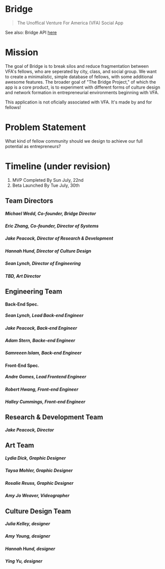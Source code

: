 # Bridge

> The Unoffical Venture For America (VFA) Social App

See also: Bridge API [here](https://github.com/jamespeacock/bridge_api)

# Mission

The goal of Bridge is to break silos and reduce fragmentation between VFA's fellows, who are seperated by city, class, and social group. We want to create a minimalistic, simple database of fellows, with some additional awesome features. The broader goal of "The Bridge Project," of which the app is a core product, is to experiment with different forms of culture design and network formation in entrepreneurial environments beginning with VFA. 

This application is not oficially associated with VFA. It's made by and for fellows! 

# Problem Statement

What kind of fellow community should we design to achieve our full potential as entrepreneurs?  

# Timeline (under revision)

1. MVP Completed By Sun July, 22nd
2. Beta Launched By Tue July, 30th

## Team Directors
##### Michael Wedd, Co-founder, Bridge Director
##### Eric Zhang, Co-founder, Director of Systems
##### Jake Peacock, Director of Research & Development 
##### Hannah Hund, Director of Culture Design
##### Sean Lynch, Director of Engineering
##### TBD, Art Director

## Engineering Team

#### Back-End Spec. 
##### Sean Lynch, Lead Back-end Engineer                 
##### Jake Peacock, Back-end Engineer
##### Adam Stern, Backe-end Engineer
##### Samreeen Islam, Back-end Engineer

#### Front-End Spec.
##### Andre Gomes, Lead Frontend Engineer
##### Robert Hwang, Front-end Engineer
##### Halley Cummings, Front-end Engineer

## Research & Development Team
##### Jake Peacock, Director

## Art Team 
##### Lydia Dick, Graphic Designer
##### Taysa Mohler, Graphic Designer
##### Rosalie Reuss, Graphic Designer
##### Amy Jo Weaver, Videographer

## Culture Design Team
##### Julia Kelley, designer
##### Amy Young, designer 
##### Hannah Hund, designer
##### Ying Yu, designer
